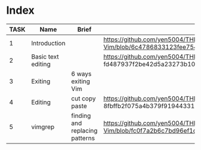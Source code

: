 # Index

| TASK | Name | Brief | Link |
| --- | --- | --- | --- |
| 1 | Introduction |  | https://github.com/yen5004/THM_ToolBox-Vim/blob/6c4786833123fee754bb21021cc9838842c36d70/1%20Task%201%20Intro |
| 2 | Basic text editing || https://github.com/yen5004/THM_ToolBox-Vim/blob/fc0f7a2b6c7bd96ef1dfaa32a639d8534e79049a/2 Task 2 fd487937f2be42d5a23273b10c8bd6bb.md |  
| 3 | Exiting | 6 ways exiting Vim || [https://github.com/yen5004/THM_ToolBox-Vim/blob/fc0f7a2b6c7bd96ef1dfaa32a639d8534e79049a/3 Task 3 6721a06460234b91b5e75aaff1ad0914.md](https://github.com/yen5004/THM_ToolBox-Vim/blob/fc0f7a2b6c7bd96ef1dfaa32a639d8534e79049a/3%20Task%203%206721a06460234b91b5e75aaff1ad0914.md) |
| 4 | Editing | cut copy paste | https://github.com/yen5004/THM_ToolBox-Vim/blob/fc0f7a2b6c7bd96ef1dfaa32a639d8534e79049a/4 Task 4 8fbffb2f075a4b379f91944331436282.md |
| 5 | vimgrep |  finding and replacing patterns | https://github.com/yen5004/THM_ToolBox-Vim/blob/fc0f7a2b6c7bd96ef1dfaa32a639d8534e79049a/5%20Task%205%203d9b3ed0aca044ba920ce9d8065f8356.md |
